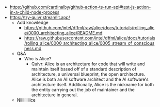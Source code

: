 - https://github.com/cardinalby/github-action-ts-run-api#test-js-action-in-a-child-node-process
- https://try-quivr.streamlit.app/
  - Add knowledge
    - https://github.com/intel/dffml/raw/alice/docs/tutorials/rolling_alice/0000_architecting_alice/README.md
    - https://raw.githubusercontent.com/intel/dffml/alice/docs/tutorials/rolling_alice/0000_architecting_alice/0005_stream_of_consciousness.md
  - Q&A
    - Who is Alice?
      - Quivr: Alice is an architecture for code that will write and maintain itself based off of a standard description of architecture, a universal blueprint, the open architecture. Alice is both an AI software architect and the AI software's architecture itself. Additionally, Alice is the nickname for both the entity carrying out the job of maintainer and the architecture in general.
  - Niiiiiiiiiice
